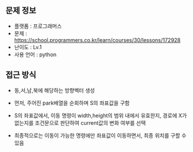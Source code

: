 ## 문제 정보

- 플랫폼 : 프로그래머스
- 문제 : https://school.programmers.co.kr/learn/courses/30/lessons/172928
- 난이도 : Lv.1
- 사용 언어 : python

## 접근 방식

- 동,서,남,북에 해당하는 방향벡터 생성

- 먼저, 주어진 park배열을 순회하며 S의 좌표값을 구함

- S의 좌표값에서, 이동 명령이 width,height의 범위 내에서 유효한지, 경로에 X가 없는지를 조건문으로 판단하여 current값의 변화 여부를 선택

- 최종적으로는 이동이 가능한 명령에만 좌표값이 이동하면서, 최종 위치를 구할 수 있음
